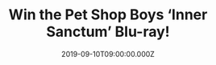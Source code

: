 ---
campaign-uuid: "c-160a143b-c24f-4598-af33-d8272b8f6438"
type: "Competition"
category: "Music"
date: "2019-09-10T09:00:00.000Z"
end-date: "2019-10-10T23:59:00.000Z"
disable-form: false
is_promoted: false
has_entry_page: true
title: "Win the Pet Shop Boys ‘Inner Sanctum’ Blu-ray!"
competition-description: "<p>Calling all Pet Shop Boys, we are giving away a Blu-ray\
  \ of the package of the Pet Shop Boys breath-taking show 'Inner Sanctum', filmed\
  \ at London's Royal Opera House during a sold-out run in 2018 summer.</p>\n<p>Want\
  \ it? Click below and it could be yours!</p>\n"
hero-header: "Win the Pet Shop Boys ‘Inner Sanctum’ Blu-ray!"
terms-confirmation: "N/A"
banner-img: "https://assets.expresslyapp.com/asset-7f6db658-9d6c-4049-b214-23278cff029d.jpg"
logo-left-href: "aaa.nme.com"
logo-left-image: "https://assets.expresslyapp.com/asset-56f44598-fead-4f52-adca-5364b64d4d7e.jpg"
logo-left-title: "NME AAA"
bg-image-hero: "https://assets.expresslyapp.com/asset-019d43ae-5216-4d20-adbd-021cd3d95996.jpg"
bg-image-first: "https://assets.expresslyapp.com/asset-ecaaca86-f1d7-46b8-bf93-8a3afd54ead6.jpg"
section1-content: "<p>The iconic duo's acclaimed production, first presented at the\
  \ Royal Opera House in 2016 over four sold-out shows, was reprised at the venue\
  \ for a further four nights in July 2018 as part of their 'Super' tour. Staged by\
  \ long-term PSB designer Es Devlin and choreographer/director Lynne Page, the show\
  \ was filmed by director David Barnard. Filmed on 27 and 28 July 2018, the full-length\
  \ film on Blu-ray is accompanied by two CDs of the complete audio of the live show\
  \ plus a bonus feature of PSB live at Rock in Rio, which was recorded on 17 September\
  \ 2017 at the Brazilian festival.</p>\n<p>The 'Inner Sanctum' production won rave\
  \ reviews for a musical and visual extravaganza which brought lasers, dazzling choreography\
  \ and immersive visuals and stage design to the ornate surroundings of the Royal\
  \ Opera House for an electrifying show. The set-list featured contemporary PSB material\
  \ from their last two albums 'Super' and 'Electric' mixed with many PSB's classic\
  \ hits from their peerless back catalogue including 'Love comes quickly', 'West\
  \ End Girls', 'It's A Sin', 'Go West' and 'Always On My Mind'.</p>\n"
entry-title: "Win the Pet Shop Boys ‘Inner Sanctum’ Blu-ray!"
entry-content: "<p>Enter the draw to win the Pet Shop Boys ‘Inner Sanctum’ Blu-ray\
  \ by completing the form below before 23:59 on the 10th of October 2019.</p>\n"
has-winner: false
prize-description: "The Pet Shop Boys ‘Inner Sanctum’ Blu-ray."
special-conditions: "Multiple entries are allowed up to one every day.\r\n\r\nThis\
  \ competition is also available on: http://club.expressly.io/competitons/pet-shop-boys-inner-sanctum-bluray"
country-restrictions:
- "GB"
---